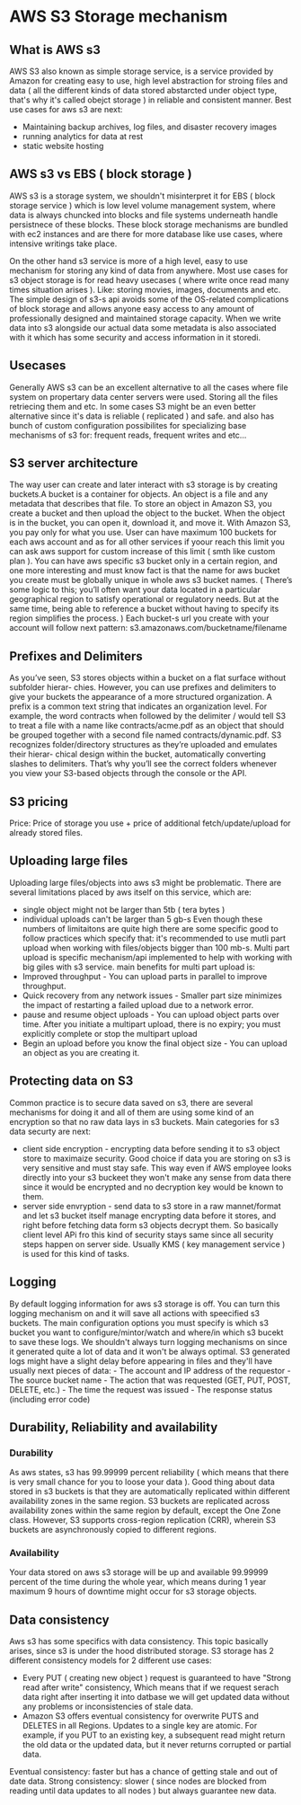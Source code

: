 # AWS S3 Storage mechanism
## What is AWS s3
AWS S3 also known as simple storage service, is a service provided by Amazon for creating easy to use, high level abstraction for
stroing files and data ( all the different kinds of data stored abstarcted under object type, that's why it's called obejct storage )  in reliable and consistent manner. Best use cases for aws s3 are next:
- Maintaining backup archives, log files, and disaster recovery images
- running analytics for data at rest
- static website hosting

## AWS s3 vs EBS ( block storage )
AWS s3 is a storage system, we shouldn't misinterpret it for EBS ( block storage service ) which is low level volume management system, where data
is always chuncked into blocks and file systems underneath handle persistnece of these blocks. These block storage mechanisms are bundled with
ec2 instances and are there for more database like use cases, where intensive writings take place.

On the other hand s3 service is more of a high level, easy to use mechanism for storing any kind of data from anywhere. Most use cases for s3 object storage
is for read heavy usecases ( where write once read many times situation arises ). Like: storing movies, images, documents and etc.
The simple design of s3-s api avoids some of the OS-related complications of block storage and allows anyone easy access to any amount of professionally
designed and maintained storage capacity.
When we write data into s3 alongside our actual data some metadata is also associated with it which has some security and access information in it storedi.

## Usecases
Generally AWS s3 can be an excellent alternative to all the cases where file system on propertary data center servers were used. Storing all the files retriecing them and etc.
In some cases S3 might be an even better alternative since it's data is reliable ( replicated ) and safe. and also has bunch of custom configuration possibilites for specializing
base mechanisms of s3 for: frequent reads, frequent writes and etc...

## S3 server architecture
The way user can create and later interact with s3 storage is by creating buckets.A bucket is a container for objects. An object is a file and any metadata that describes that file.
To store an object in Amazon S3, you create a bucket and then upload the object to the bucket. When the object is in the bucket, you can open it, download it, and move it.
With Amazon S3, you pay only for what you use.
User can have maximum 100 buckets for each aws account and as for all other services if yoour reach this limit you can ask aws support for custom increase of this limit ( smth like
custom plan ).
You can have aws specific s3 bucket only in a certain region, and one more interesting and must know fact is that the name for aws bucket you create must be globally unique in whole aws
s3 bucket names. ( There’s some logic to this; you’ll often want your data located in a particular geographical region to satisfy operational or regulatory needs.
But at the same time, being able to reference a bucket without having to specify its region simplifies the process. )
Each bucket-s url you create with your account will follow next pattern: s3.amazonaws.com/bucketname/filename

## Prefixes and Delimiters 
As you’ve seen, S3 stores objects within a bucket on a flat surface without subfolder hierar- chies. However, you can use prefixes and delimiters to give your buckets the appearance of a more structured organization.
A prefix is a common text string that indicates an organization level. For example, the word contracts when followed by the delimiter / would tell S3 to treat a file with a name like contracts/acme.pdf as an object that should be grouped together with a second file named contracts/dynamic.pdf.
S3 recognizes folder/directory structures as they’re uploaded and emulates their hierar- chical design within the bucket, automatically converting slashes to delimiters. That’s why you’ll see the correct folders whenever you view your S3-based objects through the console or the API.

## S3 pricing
Price: Price of storage you use + price of additional fetch/update/upload for already stored files.

## Uploading large files
Uploading large files/objects into aws s3 might be problematic. There are several limitations placed by aws itself on this service, which are:
- single object might not be larger than 5tb ( tera bytes )
- individual uploads can't be larger than 5 gb-s
Even though these numbers of limitaitons are quite high there are some specific good to follow practices which specify that:
it's recommended to use mutli part upload when working with files/objects bigger than 100 mb-s. Multi part upload is specific mechanism/api implemented 
to help with working with big giles with s3 service.
main benefits for multi part upload is:
- Improved throughput - You can upload parts in parallel to improve throughput.
- Quick recovery from any network issues - Smaller part size minimizes the impact of restarting a failed upload due to a network error.
- pause and resume object uploads - You can upload object parts over time. After you initiate a multipart upload, there is no expiry;
  you must explicitly complete or stop the multipart upload
- Begin an upload before you know the final object size - You can upload an object as you are creating it.

## Protecting data on S3
Common practice is to secure data saved on s3, there are several mechanisms for doing it and all of them are using some kind of an encryption so that
no raw data lays in s3 buckets.
Main categories for s3 data securty are next:
- client side encryption - encrypting data before sending it to s3 object store to maximaize security. Good choice if data you are storing on s3 is very
sensitive and must stay safe. This way even if AWS employee looks directly into your s3 buckeet they won't make any sense from data there since it would be encrypted and no
decryption key would be known to them.
- server side envryption - send data to s3 store in a raw mannet/format and let s3 bucket itself manage encrypting data before it stores, and right before fetching data form
s3 objects decrypt them. So basically client level APi fro this kind of security stays same since all security steps happen on server side. Usually KMS ( key management service ) is used for this kind of tasks.

## Logging
By default logging information for aws s3 storage is off. You can turn this logging mechanism on and it will save all actions with speecified s3 buckets.
The main configuration options you must specify is which s3 bucket you want to configure/mintor/watch and where/in which s3 bucekt to save these logs. We shouldn't
always turn logging mechanisms on since it generated quite a lot of data and it won't be always optimal. S3 generated logs might have a slight delay before appearing in files
and they'll have usually next pieces of data:
	- The account and IP address of the requestor
	- The source bucket name
	- The action that was requested (GET, PUT, POST, DELETE, etc.)
	- The time the request was issued
	- The response status (including error code)

## Durability, Reliability and availability
### Durability
As aws states, s3 has 99.99999 percent reliability ( which means that there is very small chance for you to loose your data ). Good thing about data stored in s3 buckets is that they are automatically replicated within different availability zones in the same region. S3 buckets are replicated across availability zones within the same region by default, except the One Zone class. However, S3 supports cross-region replication (CRR), wherein S3 buckets are asynchronously copied to different regions.
### Availability
Your data stored on aws s3 storage will be up and available 99.99999 percent of the time during the whole year, which means during 1 year maximum 9 hours of
downtime might occur for s3 storage objects.

## Data consistency
Aws s3 has some specifics with data consistency. This topic basically arises, since s3 is under the hood distributed storage. S3 storage has 2 different
consistency models for 2 different use cases:
- Every PUT ( creating new object ) request is guaranteed to have "Strong read after write" consistency, Which means that if we request serach data right
after inserting it into datbase we will get updated data without any problems or inconsistencies of stale  data.
- Amazon S3 offers eventual consistency for overwrite PUTS and DELETES in all Regions. Updates to a single key are atomic. For example, if you PUT to an existing key, a subsequent read might return the old data or the updated data, but it never returns corrupted or partial data.

Eventual consistency: faster but has a chance of getting stale and out of date data.
Strong consistency: slower ( since nodes are blocked from reading until data updates to all nodes ) but always guarantee new data. 
